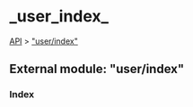 # \_user\_index\_

[API](../../api-1.md) &gt; ["user/index"](_user_index_.md)

## External module: "user/index"

### Index

